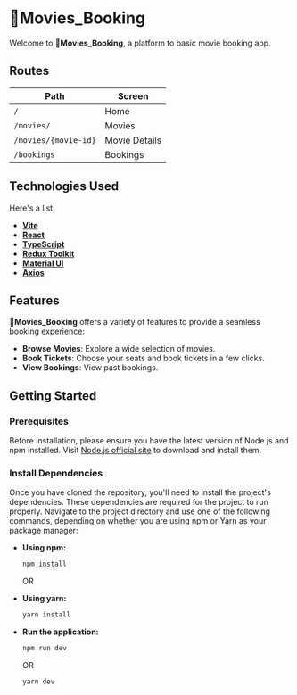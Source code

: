 # 🎥Movies_Booking

Welcome to **🎥Movies_Booking**, a platform to basic movie booking app.

## Routes

| Path                 | Screen        |
| -------------------- | ------------- |
| `/`                  | Home          |
| `/movies/`           | Movies        |
| `/movies/{movie-id}` | Movie Details |
| `/bookings`          | Bookings      |

## Technologies Used

Here's a list:

- **[Vite](https://vitejs.dev/)**
- **[React](https://reactjs.org/)**
- **[TypeScript](https://www.typescriptlang.org/)**
- **[Redux Toolkit](https://redux-toolkit.js.org/)**
- **[Material UI](https://mui.com/material-ui/)**
- **[Axios](https://axios-http.com/)**

## Features

**🎥Movies_Booking** offers a variety of features to provide a seamless booking experience:

- **Browse Movies**: Explore a wide selection of movies.
- **Book Tickets**: Choose your seats and book tickets in a few clicks.
- **View Bookings**: View past bookings.

## Getting Started

### Prerequisites

Before installation, please ensure you have the latest version of Node.js and npm installed. Visit [Node.js official site](https://nodejs.org/) to download and install them.

### Install Dependencies

Once you have cloned the repository, you'll need to install the project's dependencies. These dependencies are required for the project to run properly. Navigate to the project directory and use one of the following commands, depending on whether you are using npm or Yarn as your package manager:

- **Using npm:**

  ```bash
  npm install
  ```

  OR

- **Using yarn:**

  ```bash
  yarn install
  ```

- **Run the application:**
  ```bash
  npm run dev
  ```
  OR
  ```bash
  yarn dev
  ```
